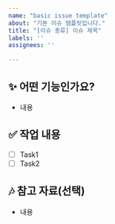 ```yaml
---
name: "basic issue template"
about: "기본 이슈 탬플릿입니다."
title: "[이슈 종류] 이슈 제목"
labels: ''
assignees: ''

---
```


## ✨ 어떤 기능인가요?
<!-- 이슈에 대한 전체적인 개요를 간단하게 작성해주세요 -->
- 내용

## ✅ 작업 내용
<!-- 작은 단위의 작업들에 대해 작성해주세요 -->
- [ ] Task1
- [ ] Task2

## 🎶 참고 자료(선택)
<!-- 이슈를 인지하고 해결하는 과정에서 참고했던 자료를 첨부해주세요 -->
- 내용